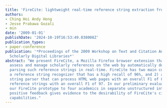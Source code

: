 ```yaml
---
title: 'FireCite: lightweight real-time reference string extraction from webpages'
authors:
- Ching Hoi Andy Hong
- Jesse Prabawa Gozali
- min
date: '2009-01-01'
publishDate: '2024-10-19T16:53:49.038008Z'
publication_types:
- paper-conference
publication: '*Proceedings of the 2009 Workshop on Text and Citation Analysis for
  Scholarly Digital Libraries*'
abstract: "We present FireCite, a Mozilla Firefox browser extension that helps scholars
  assess and manage scholarly references on the web by automatically detecting and
  parsing such reference strings in real-time. FireCite has two main components: 1)
  a reference string recognizer that has a high recall of 96%, and 2) a reference
  string parser that can process HTML web pages with an overall F1 of 878 and plaintext
  reference strings with an overall F1 of 97. In our preliminary evaluation, we presented
  our FireCite prototype to four academics in separate unstructured interviews. Their
  positive feedback gives evidence to the desirability of FireCite's citation management
  capabilities."
---
```

